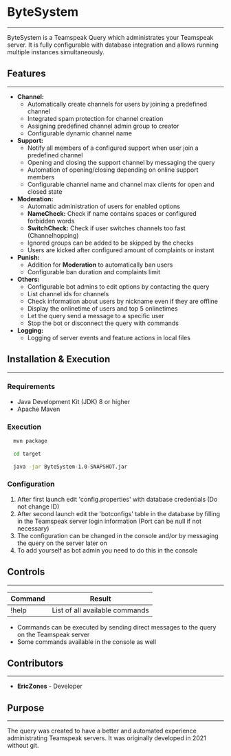 # ByteSystem
___

ByteSystem is a Teamspeak Query which administrates your Teamspeak server. It is fully configurable with database integration and allows running multiple instances simultaneously.

## Features
___
- **Channel:**
    - Automatically create channels for users by joining a predefined channel
    - Integrated spam protection for channel creation
    - Assigning predefined channel admin group to creator
    - Configurable dynamic channel name
- **Support:**
    - Notify all members of a configured support when user join a predefined channel
    - Opening and closing the support channel by messaging the query
    - Automation of opening/closing depending on online support members
    - Configurable channel name and channel max clients for open and closed state
- **Moderation:**
    - Automatic administration of users for enabled options
    - **NameCheck:** Check if name contains spaces or configured forbidden words
    - **SwitchCheck:** Check if user switches channels too fast (Channelhopping)
    - Ignored groups can be added to be skipped by the checks
    - Users are kicked after configured amount of complaints or instant
- **Punish:**
    - Addition for **Moderation** to automatically ban users
    - Configurable ban duration and complaints limit
- **Others:**
    - Configurable bot admins to edit options by contacting the query
    - List channel ids for channels
    - Check information about users by nickname even if they are offline
    - Display the onlinetime of users and top 5 onlinetimes
    - Let the query send a message to a specific user
    - Stop the bot or disconnect the query with commands
- **Logging:**
    - Logging of server events and feature actions in local files

## Installation & Execution
___
### Requirements
- Java Development Kit (JDK) 8 or higher
- Apache Maven

### Execution
```bash
  mvn package
  
  cd target
  
  java -jar ByteSystem-1.0-SNAPSHOT.jar
  ```

### Configuration
1. After first launch edit 'config.properties' with database credentials (Do not change ID)
2. After second launch edit the 'botconfigs' table in the database by filling in the Teamspeak server login information (Port can be null if not necessary)
3. The configuration can be changed in the console and/or by messaging the query on the server later on
4. To add yourself as bot admin you need to do this in the console

## Controls
___
| Command | Result                          |
|---------|---------------------------------|
| !help   | List of all available commands  |

- Commands can be executed by sending direct messages to the query on the Teamspeak server
- Some commands available in the console as well

## Contributors
___
- **EricZones** - Developer

## Purpose
___
The query was created to have a better and automated experience administrating Teamspeak servers.
It was originally developed in 2021 without git.